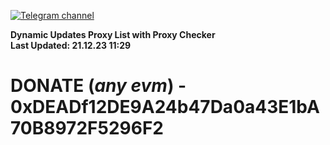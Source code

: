 [![Telegram channel](https://img.shields.io/endpoint?url=https://runkit.io/damiankrawczyk/telegram-badge/branches/master?url=https://t.me/n4z4v0d)](https://t.me/n4z4v0d) 

**Dynamic Updates Proxy List with Proxy Checker**  
**Last Updated: 21.12.23 11:29**

# DONATE (_any evm_) - 0xDEADf12DE9A24b47Da0a43E1bA70B8972F5296F2
